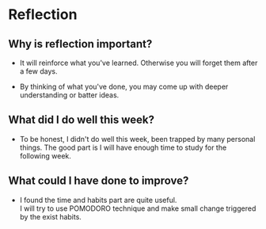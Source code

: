 # Reflection

## Why is reflection important?   
- It will reinforce what you've learned. Otherwise you will forget them after a few days.

- By thinking of what you've done, you may come up with deeper understanding or batter ideas.


## What did I do well this week?   
- To be honest, I didn't do well this week, been trapped by many personal things. The good part is I will have enough time to study for the following week.


## What could I have done to improve?     
- I found the time and habits part are quite useful.   
I will try to use POMODORO technique and make small change triggered by the exist habits. 